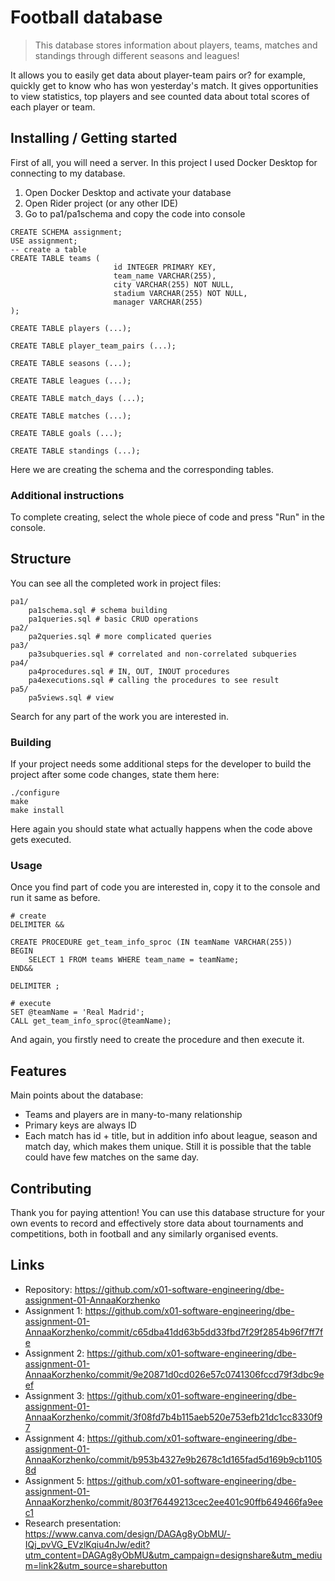 # Football database
>This database stores information about players, teams, matches and standings through different seasons and leagues!

It allows you to easily get data about player-team pairs or? for example, quickly get to know who has won yesterday's match.
It gives opportunities to view statistics, top players and see counted data about total scores of each player or team.

## Installing / Getting started

First of all, you will need a server. In this project I used Docker Desktop for connecting to my database.

1. Open Docker Desktop and activate your database
2. Open Rider project (or any other IDE)
3. Go to pa1/pa1schema and copy the code into console

```shell
CREATE SCHEMA assignment;
USE assignment;
-- create a table  
CREATE TABLE teams (
                       id INTEGER PRIMARY KEY,
                       team_name VARCHAR(255),
                       city VARCHAR(255) NOT NULL,
                       stadium VARCHAR(255) NOT NULL,
                       manager VARCHAR(255)
);

CREATE TABLE players (...);

CREATE TABLE player_team_pairs (...);

CREATE TABLE seasons (...);

CREATE TABLE leagues (...);

CREATE TABLE match_days (...);

CREATE TABLE matches (...);

CREATE TABLE goals (...);

CREATE TABLE standings (...);
```

Here we are creating the schema and the corresponding tables.

### Additional instructions

To complete creating, select the whole piece of code and press "Run" in the console.

## Structure

You can see all the completed work in project files:

```shell
pa1/
    pa1schema.sql # schema building
    pa1queries.sql # basic CRUD operations
pa2/
    pa2queries.sql # more complicated queries
pa3/
    pa3subqueries.sql # correlated and non-correlated subqueries
pa4/
    pa4procedures.sql # IN, OUT, INOUT procedures
    pa4executions.sql # calling the procedures to see result
pa5/
    pa5views.sql # view
```

Search for any part of the work you are interested in.

### Building

If your project needs some additional steps for the developer to build the
project after some code changes, state them here:

```shell
./configure
make
make install
```

Here again you should state what actually happens when the code above gets
executed.

### Usage

Once you find part of code you are interested in, copy it to the console and run it same as before.

```shell
# create
DELIMITER &&

CREATE PROCEDURE get_team_info_sproc (IN teamName VARCHAR(255))
BEGIN
    SELECT 1 FROM teams WHERE team_name = teamName;
END&&
 
DELIMITER ;

# execute
SET @teamName = 'Real Madrid';
CALL get_team_info_sproc(@teamName);
```

And again, you firstly need to create the procedure and then execute it.

## Features

Main points about the database:
* Teams and players are in many-to-many relationship
* Primary keys are always ID
* Each match has id + title, but in addition info about league, season and match day, which makes them unique. Still it is possible that the table could have few matches on the same day.


## Contributing

Thank you for paying attention! You can use this database structure for your own events to record and effectively store data about tournaments and competitions, both in football and any similarly organised events.

## Links

- Repository: https://github.com/x01-software-engineering/dbe-assignment-01-AnnaaKorzhenko
- Assignment 1: https://github.com/x01-software-engineering/dbe-assignment-01-AnnaaKorzhenko/commit/c65dba41dd63b5dd33fbd7f29f2854b96f7ff7fe
- Assignment 2: https://github.com/x01-software-engineering/dbe-assignment-01-AnnaaKorzhenko/commit/9e20871d0cd026e57c0741306fccd79f3dbc9eef
- Assignment 3: https://github.com/x01-software-engineering/dbe-assignment-01-AnnaaKorzhenko/commit/3f08fd7b4b115aeb520e753efb21dc1cc8330f97
- Assignment 4: https://github.com/x01-software-engineering/dbe-assignment-01-AnnaaKorzhenko/commit/b953b4327e9b2678c1d165fad5d169b9cb11058d
- Assignment 5: https://github.com/x01-software-engineering/dbe-assignment-01-AnnaaKorzhenko/commit/803f76449213cec2ee401c90ffb649466fa9eec1
- Research presentation: https://www.canva.com/design/DAGAg8yObMU/-IQj_pvVG_EVzlKqiu4nJw/edit?utm_content=DAGAg8yObMU&utm_campaign=designshare&utm_medium=link2&utm_source=sharebutton
